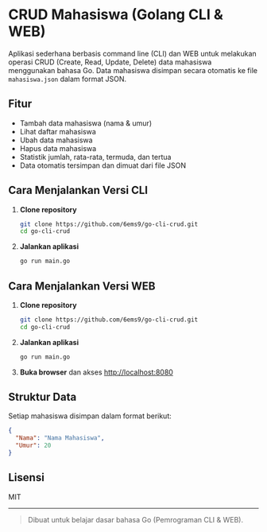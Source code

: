 # CRUD Mahasiswa (Golang CLI & WEB)

Aplikasi sederhana berbasis command line (CLI) dan WEB untuk melakukan operasi CRUD (Create, Read, Update, Delete) data mahasiswa menggunakan bahasa Go. Data mahasiswa disimpan secara otomatis ke file `mahasiswa.json` dalam format JSON.

## Fitur
- Tambah data mahasiswa (nama & umur)
- Lihat daftar mahasiswa
- Ubah data mahasiswa
- Hapus data mahasiswa
- Statistik jumlah, rata-rata, termuda, dan tertua
- Data otomatis tersimpan dan dimuat dari file JSON

## Cara Menjalankan Versi CLI
1. **Clone repository**
   ```bash
   git clone https://github.com/6ems9/go-cli-crud.git
   cd go-cli-crud
   ```
2. **Jalankan aplikasi**
   ```bash
   go run main.go
   ```

## Cara Menjalankan Versi WEB
1. **Clone repository**
   ```bash
   git clone https://github.com/6ems9/go-cli-crud.git
   cd go-cli-crud
   ```
2. **Jalankan aplikasi**
   ```bash
   go run main.go
   ```
3. **Buka browser** dan akses [http://localhost:8080](http://localhost:8080)

## Struktur Data
Setiap mahasiswa disimpan dalam format berikut:
```json
{
  "Nama": "Nama Mahasiswa",
  "Umur": 20
}
```

## Lisensi
MIT

---

> Dibuat untuk belajar dasar bahasa Go (Pemrograman CLI & WEB).
